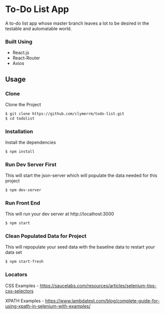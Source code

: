 # To-Do List App
A to-do list app whose master branch leaves a lot to be desired in the testable and automatable world.

### Built Using
- React.js
- React-Router
- Axios

## Usage

### Clone
Clone the Project

```sh
$ git clone https://github.com/clymerrm/todo-list.git
$ cd todolist
```

### Installation

Install the dependencies

```sh
$ npm install
```

### Run Dev Server First 

This will start the json-server which will populate the data needed for this project

```sh
$ npm dev-server
```

### Run Front End

This will run your dev server at http://localhost:3000

```sh
$ npm start
```

### Clean Populated Data for Project

This will repopulate your seed data with the baseline data to restart your data set

```sh 
$ npm start-fresh
```

### Locators
CSS Examples - https://saucelabs.com/resources/articles/selenium-tips-css-selectors

XPATH Examples - https://www.lambdatest.com/blog/complete-guide-for-using-xpath-in-selenium-with-examples/
